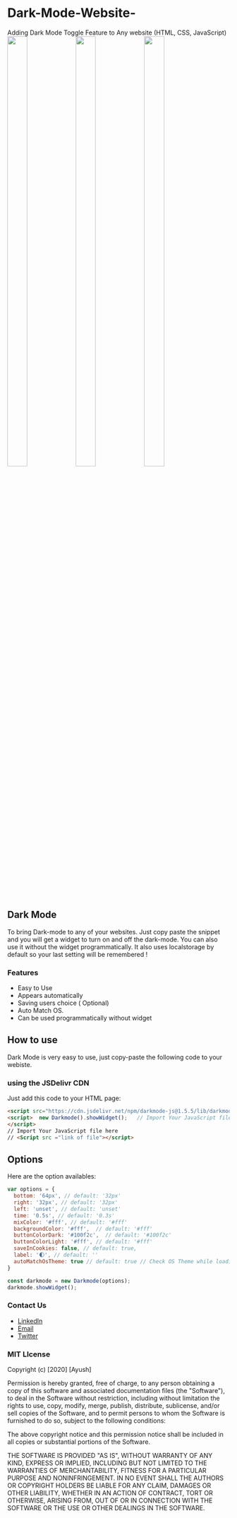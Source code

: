 # Dark-Mode-Website-
Adding Dark Mode Toggle Feature to Any website (HTML, CSS, JavaScript)  
<img src ="DarkMode/Screenshots/01.png" width= "30%" height ="50%"> <img src ="DarkMode/Screenshots/02.png" width= "30%" height ="50%"> <img src ="DarkMode/Screenshots/03.png" width= "30%" height ="50%">


## Dark Mode
To bring Dark-mode to any of your websites. Just copy paste the snippet and you will get a widget to turn on and off the dark-mode. You can also use it without the widget programmatically. It also uses localstorage by default so your last setting will be remembered !

### Features 
- Easy to Use
- Appears automatically
- Saving users choice ( Optional)
- Auto Match OS.
- Can be used programmatically without widget

## How to use
Dark Mode  is very easy to use, just copy-paste the following code to your webiste.

### using the JSDelivr CDN
Just add this code to your HTML page:
```html
<script src="https://cdn.jsdelivr.net/npm/darkmode-js@1.5.5/lib/darkmode-js.min.js"></script>
<script>  new Darkmode().showWidget();   // Import Your JavaScript file here 
</script>
// Import Your JavaScript file here 
// <Script src ="link of file"></script>
```

##  Options
Here are the option availables:
```javascript
var options = {
  bottom: '64px', // default: '32px'
  right: '32px', // default: '32px'
  left: 'unset', // default: 'unset'
  time: '0.5s', // default: '0.3s'
  mixColor: '#fff', // default: '#fff'
  backgroundColor: '#fff',  // default: '#fff'
  buttonColorDark: '#100f2c',  // default: '#100f2c'
  buttonColorLight: '#fff', // default: '#fff'
  saveInCookies: false, // default: true,
  label: '🌓', // default: ''
  autoMatchOsTheme: true // default: true // Check OS Theme while loading the website
}

const darkmode = new Darkmode(options);
darkmode.showWidget();
```

### Contact Us
* [LinkedIn](https://in.linkedin.com/in/sharmaayush981) 
* [Email](test1email320@gmail.com)
* [Twitter](https://twitter.com/i_ayush_sharma)

### MIT LIcense
Copyright (c) [2020] [Ayush]

Permission is hereby granted, free of charge, to any person obtaining a copy of this software and associated documentation files (the "Software"), to deal in the Software without restriction, including without limitation the rights to use, copy, modify, merge, publish, distribute, sublicense, and/or sell copies of the Software, and to permit persons to whom the Software is furnished to do so, subject to the following conditions:

The above copyright notice and this permission notice shall be included in all copies or substantial portions of the Software.

THE SOFTWARE IS PROVIDED "AS IS", WITHOUT WARRANTY OF ANY KIND, EXPRESS OR IMPLIED, INCLUDING BUT NOT LIMITED TO THE WARRANTIES OF MERCHANTABILITY, FITNESS FOR A PARTICULAR PURPOSE AND NONINFRINGEMENT. IN NO EVENT SHALL THE AUTHORS OR COPYRIGHT HOLDERS BE LIABLE FOR ANY CLAIM, DAMAGES OR OTHER LIABILITY, WHETHER IN AN ACTION OF CONTRACT, TORT OR OTHERWISE, ARISING FROM, OUT OF OR IN CONNECTION WITH THE SOFTWARE OR THE USE OR OTHER DEALINGS IN THE SOFTWARE.

